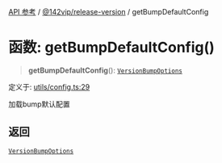 [API 参考](../../../index.md) / [@142vip/release-version](../index.md) / getBumpDefaultConfig

# 函数: getBumpDefaultConfig()

> **getBumpDefaultConfig**(): [`VersionBumpOptions`](../interfaces/VersionBumpOptions.md)

定义于: [utils/config.ts:29](https://github.com/142vip/core-x/blob/58a4aca72f73ebc92491a458c9b83754486dc296/packages/release-version/src/utils/config.ts#L29)

加载bump默认配置

## 返回

[`VersionBumpOptions`](../interfaces/VersionBumpOptions.md)
